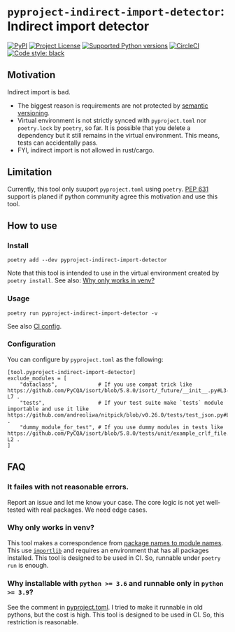 # `pyproject-indirect-import-detector`: Indirect import detector

[![PyPI](https://img.shields.io/pypi/v/pyproject-indirect-import-detector.svg)](https://pypi.org/project/pyproject-indirect-import-detector)
[![Project License](https://img.shields.io/pypi/l/pyproject-indirect-import-detector.svg)](https://pypi.org/project/pyproject-indirect-import-detector)
[![Supported Python versions](https://img.shields.io/badge/python-3.9-1081c2.svg)](https://pypi.org/project/nitpick/)
[![CircleCI](https://circleci.com/gh/kenoss/pyproject-indirect-import-detector.svg?style=svg)](https://app.circleci.com/pipelines/github/kenoss/pyproject-indirect-import-detector)
[![Code style: black](https://img.shields.io/badge/code%20style-black-000000.svg)](https://github.com/psf/black)

## Motivation

Indirect import is bad.

- The biggest reason is requirements are not protected by [semantic versioning](https://semver.org/).
- Virtual environment is not strictly synced with `pyproject.toml` nor `poetry.lock` by `poetry`, so far.  It is possible that you delete a dependency but it still remains in the virtual environment.  This means, tests can accidentally pass.
- FYI, indirect import is not allowed in rust/cargo.

## Limitation

Currently, this tool only suuport `pyproject.toml` using `poetry`.
[PEP 631](https://www.python.org/dev/peps/pep-0631/) support is planed if python community agree this motivation and use this tool.

## How to use

### Install

```
poetry add --dev pyproject-indirect-import-detector
```

Note that this tool is intended to use in the virtual environment created by `poetry install`.  See also: [Why only works in venv?](#why-only-works-in-venv)

### Usage

```
poetry run pyproject-indirect-import-detector -v
```

See also [CI config](.circleci/config.yml).

### Configuration

You can configure by `pyproject.toml` as the following:

```
[tool.pyproject-indirect-import-detector]
exclude_modules = [
    "dataclass",             # If you use compat trick like https://github.com/PyCQA/isort/blob/5.8.0/isort/_future/__init__.py#L3-L7 .
    "tests",                 # If your test suite make `tests` module importable and use it like https://github.com/andreoliwa/nitpick/blob/v0.26.0/tests/test_json.py#L6 .
    "dummy_module_for_test", # If you use dummy modules in tests like https://github.com/PyCQA/isort/blob/5.8.0/tests/unit/example_crlf_file.py#L1-L2 .
]
```

## FAQ

### It failes with not reasonable errors.

Report an issue and let me know your case.
The core logic is not yet well-tested with real packages.
We need edge cases.

### Why only works in venv?

This tool makes a correspondence from [package names to module names](src/pyproject_indirect_import_detector/domain.py).
This use [`importlib`](https://docs.python.org/3/library/importlib.html) and requires an environment that has all packages installed.
This tool is designed to be used in CI.  So, runnable under `poetry run` is enough.

### Why installable with `python >= 3.6` and runnable only in `python >= 3.9`?

See the comment in [pyproject.toml](./pyproject.toml).
I tried to make it runnable in old pythons, but the cost is high.
This tool is designed to be used in CI.  So, this restriction is reasonable.

